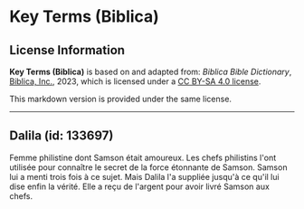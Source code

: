# Key Terms (Biblica)

## License Information

**Key Terms (Biblica)** is based on and adapted from: _Biblica Bible Dictionary_, [Biblica, Inc.](https://www.biblica.com/), 2023, which is licensed under a [CC BY-SA 4.0 license](https://creativecommons.org/licenses/by-sa/4.0/legalcode.en).

This markdown version is provided under the same license.



--------------------------------

## Dalila (id: 133697)

Femme philistine dont Samson était amoureux. Les chefs philistins l'ont utilisée pour connaître le secret de la force étonnante de Samson. Samson lui a menti trois fois à ce sujet. Mais Dalila l'a suppliée jusqu'à ce qu'il lui dise enfin la vérité. Elle a reçu de l'argent pour avoir livré Samson aux chefs.


